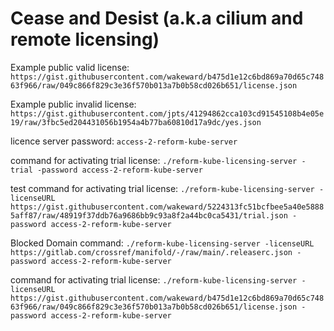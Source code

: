 # Cease and Desist (a.k.a cilium and remote licensing)

Example public valid license: `https://gist.githubusercontent.com/wakeward/b475d1e12c6bd869a70d65c74863f966/raw/049c866f829c3e36f570b013a7b0b58cd026b651/license.json`

Example public invalid license: `https://gist.githubusercontent.com/jpts/41294862cca103cd91545108b4e05e19/raw/3fbc5ed204431056b1954a4b77ba60810d17a9dc/yes.json`

licence server password: `access-2-reform-kube-server`

command for activating trial license: `./reform-kube-licensing-server -trial -password access-2-reform-kube-server`

test command for activating trial license: `./reform-kube-licensing-server -licenseURL https://gist.githubusercontent.com/wakeward/5224313fc51bcfbee5a40e58885aff87/raw/48919f37ddb76a9686bb9c93a8f2a44bc0ca5431/trial.json -password access-2-reform-kube-server`

Blocked Domain command: `./reform-kube-licensing-server -licenseURL https://gitlab.com/crossref/manifold/-/raw/main/.releaserc.json -password access-2-reform-kube-server`

command for activating trial license: `./reform-kube-licensing-server -licenseURL https://gist.githubusercontent.com/wakeward/b475d1e12c6bd869a70d65c74863f966/raw/049c866f829c3e36f570b013a7b0b58cd026b651/license.json -password access-2-reform-kube-server`
